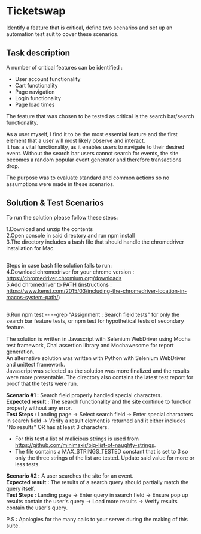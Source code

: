 # Ticketswap
Identify a feature that is critical, define two scenarios and set up an automation test suit to cover these scenarios.
 
## Task description
A number of critical features can be identified :   
- User account functionality 
- Cart functionality 
- Page navigation 
- Login functionality 
- Page load times   

The feature that was chosen to be tested as critical is the search bar/search functionality.  

As a user myself, I find it to be the most essential feature and the first element that a user will most likely observe and interact.  
It has a vital functionality, as it enables users to navigate to their desired event. Without the search bar users cannot search for events, the site becomes a random popular event generator and therefore transactions drop.  

The purpose was to evaluate standard and common actions so no assumptions were made in these scenarios.

## Solution & Test Scenarios

To run the solution please follow these steps:  

1.Download and unzip the contents  
2.Open console in said directory and run npm install   
3.The directory includes a bash file that should handle the chromedriver installation for Mac.  
##
Steps in case bash file solution fails to run:  
4.Download chromedriver for your chrome version : https://chromedriver.chromium.org/downloads   
5.Add chromedriver to PATH (instructions : https://www.kenst.com/2015/03/including-the-chromedriver-location-in-macos-system-path/)  
##
6.Run npm test -- --grep "Assignment : Search field tests" for only the search bar feature tests, or npm test for hypothetical tests of secondary feature.

The solution is written in Javascript with Selenium WebDriver using Mocha test framework, Chai assertion library and Mochawesome for report generation.  
An alternative solution was written with Python with Selenium WebDriver and unittest framework.   
Javascript was selected as the solution was more finalized and the results were more presentable. 
The directory also contains the latest test report for proof that the tests were run.

**Scenario #1 :** Search field properly handled special characters.  
**Expected result :** The search functionality and the site continue to function properly without any error.  
**Test Steps :** Landing page -> Select search field -> Enter special characters in search field -> Verify a result element is returned and it either includes "No results" OR has at least 3 characters.  
* For this test a list of malicious strings is used from https://github.com/minimaxir/big-list-of-naughty-strings.
* The file contains a MAX_STRINGS_TESTED constant that is set to 3 so only the three strings of the list are tested. Update said value for more or less tests.

**Scenario #2 :** A user searches the site for an event.  
**Expected result :** The results of a search query should partially match the query itself.  
**Test Steps :** Landing page -> Enter query in search field -> Ensure pop up results contain the user's query -> Load more results -> Verify results contain the user's query.

P.S : Apologies for the many calls to your server during the making of this suite.



